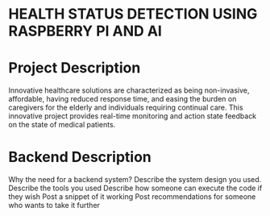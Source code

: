 # HEALTH STATUS DETECTION USING RASPBERRY PI AND AI

# Project Description

Innovative healthcare solutions are characterized as being non-invasive, affordable, having reduced response time, and easing the burden on caregivers for the elderly and individuals requiring continual care. This innovative project provides real-time monitoring and action state feedback on the state of medical patients. 


# Backend Description
Why the need for a backend system?
Describe the system design you used.
Describe the tools you used
Describe how someone can execute the code if they wish
Post a snippet of it working
Post recommendations for someone who wants to take it further

